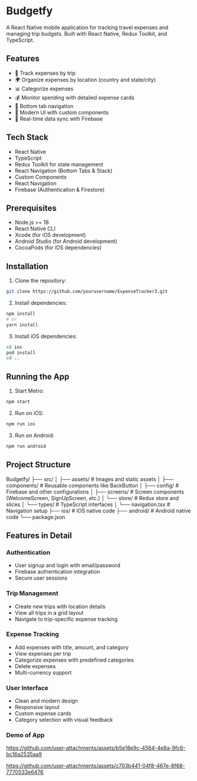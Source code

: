 # Budgetfy

A React Native mobile application for tracking travel expenses and managing trip budgets. Built with React Native, Redux Toolkit, and TypeScript.

## Features

- 📱 Track expenses by trip
- 🌍 Organize expenses by location (country and state/city)
- 📊 Categorize expenses
- 💰 Monitor spending with detailed expense cards
- 📱 Bottom tab navigation
- 🎨 Modern UI with custom components
- 🔄 Real-time data sync with Firebase

## Tech Stack

- React Native
- TypeScript
- Redux Toolkit for state management
- React Navigation (Bottom Tabs & Stack)
- Custom Components
- React Navigation
- Firebase (Authentication & Firestore)

## Prerequisites

- Node.js >= 18
- React Native CLI
- Xcode (for iOS development)
- Android Studio (for Android development)
- CocoaPods (for iOS dependencies)

## Installation

1. Clone the repository:

```bash
git clone https://github.com/yourusername/ExpenseTracker3.git
```

2. Install dependencies:
```bash
npm install
# or
yarn install
```

3. Install iOS dependencies:
```bash
cd ios
pod install
cd ..
```

## Running the App

1. Start Metro:
```bash
npm start
```

2. Run on iOS:
```bash
npm run ios
```

3. Run on Android:
```bash
npm run android
```

## Project Structure

Budgetfy/
├── src/
│   ├── assets/        # Images and static assets
│   ├── components/    # Reusable components like BackButton
│   ├── config/        # Firebase and other configurations 
│   ├── screens/       # Screen components (WelcomeScreen, SignUpScreen, etc.)
│   └── store/         # Redux store and slices
│   └── types/         # TypeScript interfaces
│   └── navigation.tsx # Navigation setup
├── ios/              # iOS native code
├── android/          # Android native code
└── package.json

## Features in Detail

### Authentication
- User signup and login with email/password
- Firebase authentication integration
- Secure user sessions

### Trip Management
- Create new trips with location details
- View all trips in a grid layout
- Navigate to trip-specific expense tracking

### Expense Tracking
- Add expenses with title, amount, and category
- View expenses per trip
- Categorize expenses with predefined categories
- Delete expenses
- Multi-currency support

### User Interface
- Clean and modern design
- Responsive layout
- Custom expense cards
- Category selection with visual feedback

### Demo of App


https://github.com/user-attachments/assets/b5e18e9c-4564-4e8a-9fc6-bc16a2535aa9






https://github.com/user-attachments/assets/c703b441-04f8-467e-8f68-7770533e6476

